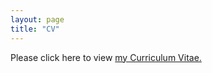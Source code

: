 ```yaml
---
layout: page
title: "CV"
---
```


Please click here to view <a href="https://drive.google.com/file/d/1jsByv92KTCG9nwYRf_zqXYodfTfWhmc2/view?usp=sharing" target="_blank">my Curriculum Vitae.</a>

